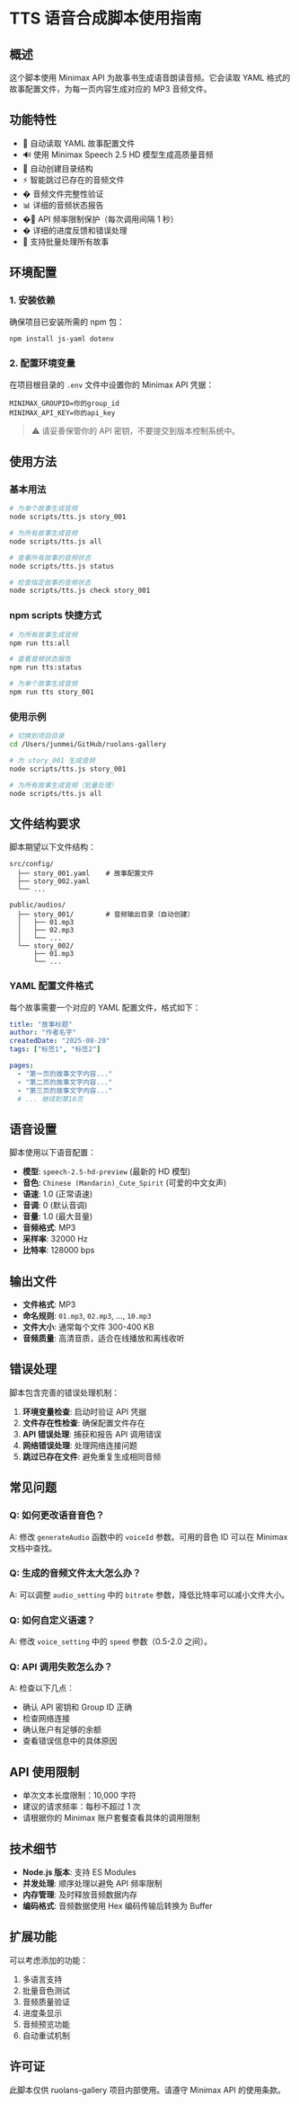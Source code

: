 # TTS 语音合成脚本使用指南

## 概述

这个脚本使用 Minimax API 为故事书生成语音朗读音频。它会读取 YAML 格式的故事配置文件，为每一页内容生成对应的 MP3 音频文件。

## 功能特性

- 🎯 自动读取 YAML 故事配置文件
- 🔊 使用 Minimax Speech 2.5 HD 模型生成高质量音频
- 📁 自动创建目录结构
- ⚡ 智能跳过已存在的音频文件
- � 音频文件完整性验证
- 📊 详细的音频状态报告
- �🚦 API 频率限制保护（每次调用间隔 1 秒）
- � 详细的进度反馈和错误处理
- 🔄 支持批量处理所有故事

## 环境配置

### 1. 安装依赖

确保项目已安装所需的 npm 包：

```bash
npm install js-yaml dotenv
```

### 2. 配置环境变量

在项目根目录的 `.env` 文件中设置你的 Minimax API 凭据：

```env
MINIMAX_GROUPID=你的group_id
MINIMAX_API_KEY=你的api_key
```

> ⚠️ 请妥善保管你的 API 密钥，不要提交到版本控制系统中。

## 使用方法

### 基本用法

```bash
# 为单个故事生成音频
node scripts/tts.js story_001

# 为所有故事生成音频
node scripts/tts.js all

# 查看所有故事的音频状态
node scripts/tts.js status

# 检查指定故事的音频状态
node scripts/tts.js check story_001
```

### npm scripts 快捷方式

```bash
# 为所有故事生成音频
npm run tts:all

# 查看音频状态报告
npm run tts:status

# 为单个故事生成音频
npm run tts story_001
```

### 使用示例

```bash
# 切换到项目目录
cd /Users/junmei/GitHub/ruolans-gallery

# 为 story_001 生成音频
node scripts/tts.js story_001

# 为所有故事生成音频（批量处理）
node scripts/tts.js all
```

## 文件结构要求

脚本期望以下文件结构：

```
src/config/
  ├── story_001.yaml    # 故事配置文件
  ├── story_002.yaml
  └── ...

public/audios/
  ├── story_001/        # 音频输出目录（自动创建）
  │   ├── 01.mp3
  │   ├── 02.mp3
  │   └── ...
  └── story_002/
      ├── 01.mp3
      └── ...
```

### YAML 配置文件格式

每个故事需要一个对应的 YAML 配置文件，格式如下：

```yaml
title: "故事标题"
author: "作者名字"
createdDate: "2025-08-20"
tags: ["标签1", "标签2"]

pages:
  - "第一页的故事文字内容..."
  - "第二页的故事文字内容..."
  - "第三页的故事文字内容..."
  # ... 继续到第10页
```

## 语音设置

脚本使用以下语音配置：

- **模型**: `speech-2.5-hd-preview` (最新的 HD 模型)
- **音色**: `Chinese (Mandarin)_Cute_Spirit` (可爱的中文女声)
- **语速**: 1.0 (正常语速)
- **音调**: 0 (默认音调)
- **音量**: 1.0 (最大音量)
- **音频格式**: MP3
- **采样率**: 32000 Hz
- **比特率**: 128000 bps

## 输出文件

- **文件格式**: MP3
- **命名规则**: `01.mp3`, `02.mp3`, ..., `10.mp3`
- **文件大小**: 通常每个文件 300-400 KB
- **音频质量**: 高清音质，适合在线播放和离线收听

## 错误处理

脚本包含完善的错误处理机制：

1. **环境变量检查**: 启动时验证 API 凭据
2. **文件存在性检查**: 确保配置文件存在
3. **API 错误处理**: 捕获和报告 API 调用错误
4. **网络错误处理**: 处理网络连接问题
5. **跳过已存在文件**: 避免重复生成相同音频

## 常见问题

### Q: 如何更改语音音色？

A: 修改 `generateAudio` 函数中的 `voiceId` 参数。可用的音色 ID 可以在 Minimax 文档中查找。

### Q: 生成的音频文件太大怎么办？

A: 可以调整 `audio_setting` 中的 `bitrate` 参数，降低比特率可以减小文件大小。

### Q: 如何自定义语速？

A: 修改 `voice_setting` 中的 `speed` 参数（0.5-2.0 之间）。

### Q: API 调用失败怎么办？

A: 检查以下几点：
- 确认 API 密钥和 Group ID 正确
- 检查网络连接
- 确认账户有足够的余额
- 查看错误信息中的具体原因

## API 使用限制

- 单次文本长度限制：10,000 字符
- 建议的请求频率：每秒不超过 1 次
- 请根据你的 Minimax 账户套餐查看具体的调用限制

## 技术细节

- **Node.js 版本**: 支持 ES Modules
- **并发处理**: 顺序处理以避免 API 频率限制
- **内存管理**: 及时释放音频数据内存
- **编码格式**: 音频数据使用 Hex 编码传输后转换为 Buffer

## 扩展功能

可以考虑添加的功能：

1. 多语言支持
2. 批量音色测试
3. 音频质量验证
4. 进度条显示
5. 音频预览功能
6. 自动重试机制

## 许可证

此脚本仅供 ruolans-gallery 项目内部使用。请遵守 Minimax API 的使用条款。
